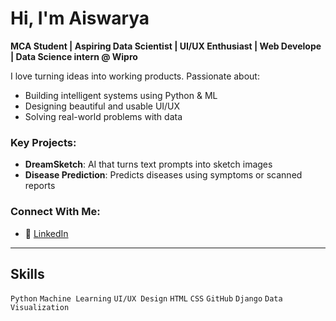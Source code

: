 
# Hi, I'm Aiswarya 
**MCA Student | Aspiring Data Scientist | UI/UX Enthusiast | Web Develope | Data Science intern @ Wipro**

 I love turning ideas into working products. Passionate about:
- Building intelligent systems using Python & ML  
- Designing beautiful and usable UI/UX  
- Solving real-world problems with data  

###  Key Projects:
- **DreamSketch**: AI that turns text prompts into sketch images  
- **Disease Prediction**: Predicts diseases using symptoms or scanned reports

### Connect With Me:
- 🔗 [LinkedIn](https://www.linkedin.com/in/aiswarya-d-b583bb306/)


---

## Skills
`Python` `Machine Learning` `UI/UX Design` `HTML` `CSS` `GitHub` `Django` `Data Visualization`

